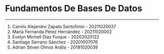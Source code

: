 # Fundamentos De Bases De Datos
***
1. Camilo Alejandro Zapata Santofimio - 20211020037
2. María Fernanda Pérez Hernández - 20211020002
3. Evelyn Michell Diaz Furque - 20202020122
4. Santiago Serrano Sánchez - 20201007076
5. Adrian Stiven Olmos Ardila - 20181020039
